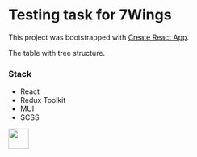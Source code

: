 # Testing task for 7Wings 

This project was bootstrapped with [Create React App](https://github.com/facebook/create-react-app).

The table with tree structure. 

### Stack

- React
- Redux Toolkit
- MUI
- SCSS

<a href="https://yurakholoimov.github.io/7winds/"><img height="40px" src="https://e7.pngegg.com/pngimages/526/174/png-clipart-computer-mouse-pointer-magic-mouse-scroll-wheel-scrolling-click-on-it-electronics-hand.png"></a>
